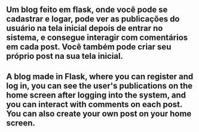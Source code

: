## Um blog feito em flask, onde você pode se cadastrar e logar, pode ver as publicações do usuário na tela inicial depois de entrar no sistema, e consegue interagir com comentários em cada post. Você também pode criar seu próprio post na sua tela inicial.
## A blog made in Flask, where you can register and log in, you can see the user's publications on the home screen after logging into the system, and you can interact with comments on each post. You can also create your own post on your home screen.
